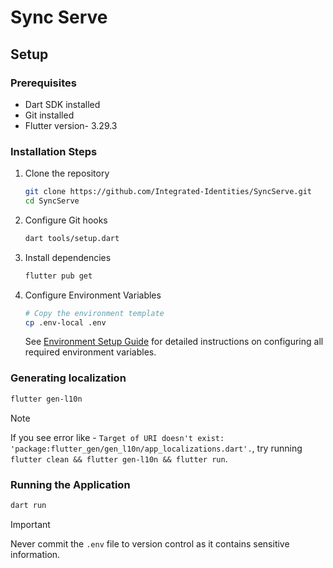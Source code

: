 # Sync Serve

## Setup

### Prerequisites
- Dart SDK installed
- Git installed
- Flutter version- 3.29.3

### Installation Steps

1. Clone the repository
   ```bash
   git clone https://github.com/Integrated-Identities/SyncServe.git
   cd SyncServe
   ```

2. Configure Git hooks
   ```bash 
   dart tools/setup.dart
   ```

3. Install dependencies
   ```bash
   flutter pub get
   ```

4. Configure Environment Variables
   ```bash
   # Copy the environment template
   cp .env-local .env
   ```
   See [Environment Setup Guide](docs/environment-setup.md) for detailed instructions on configuring all required environment variables.

### Generating localization

```bash
flutter gen-l10n
```

> [!NOTE]  
> If you see error like - `Target of URI doesn't exist: 'package:flutter_gen/gen_l10n/app_localizations.dart'.`, try running `flutter clean && flutter gen-l10n && flutter run`.

### Running the Application

```bash
dart run
```

> [!IMPORTANT]  
> Never commit the `.env` file to version control as it contains sensitive information.
